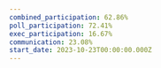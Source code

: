 ```yaml
---
combined_participation: 62.86%
poll_participation: 72.41%
exec_participation: 16.67%
communication: 23.08%
start_date: 2023-10-23T00:00:00.000Z
---
```

